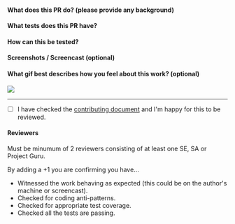 #### What does this PR do? (please provide any background)


#### What tests does this PR have?


#### How can this be tested?


#### Screenshots / Screencast (optional) 


#### What gif best describes how you feel about this work? (optional) 
![](url)

---

- [ ] I have checked the [contributing document](../blob/master/CONTRIBUTING.md) and I'm happy for this to be reviewed.

#### Reviewers

Must be minumum of 2 reviewers consisting of at least one SE, SA or Project Guru.

By adding a +1 you are confirming you have...
- Witnessed the work behaving as expected (this could be on the author's machine or screencast).
- Checked for coding anti-patterns.
- Checked for appropriate test coverage.
- Checked all the tests are passing.
